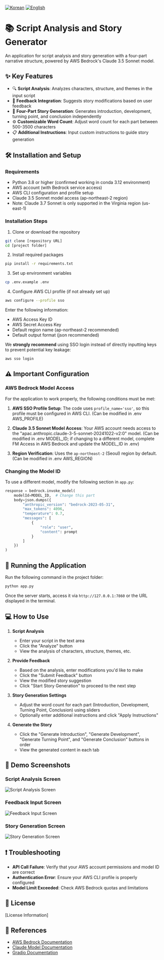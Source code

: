 [![Korean](https://img.shields.io/badge/Language-Korean-blue.svg)](./README.md)
[![English](https://img.shields.io/badge/Language-English-red.svg)](./README_EN.md)

# 📚 Script Analysis and Story Generator

An application for script analysis and story generation with a four-part narrative structure, powered by AWS Bedrock's Claude 3.5 Sonnet model.

## ✨ Key Features

- 🔍 **Script Analysis**: Analyzes characters, structure, and themes in the input script
- 💬 **Feedback Integration**: Suggests story modifications based on user feedback
- 📝 **Four-Part Story Generation**: Generates introduction, development, turning point, and conclusion independently
- ⚙️ **Customizable Word Count**: Adjust word count for each part between 500-3500 characters
- 📋 **Additional Instructions**: Input custom instructions to guide story generation

## 🛠️ Installation and Setup

### Requirements

- Python 3.8 or higher (confirmed working in conda 3.12 environment)
- AWS account (with Bedrock service access)
- AWS CLI configuration and profile setup
- Claude 3.5 Sonnet model access (ap-northeast-2 region)
- Note: Claude 3.7 Sonnet is only supported in the Virginia region (us-east-1)

### Installation Steps

1. Clone or download the repository

```bash
git clone [repository URL]
cd [project folder]
```

2. Install required packages

```bash
pip install -r requirements.txt
```

3. Set up environment variables
```bash
cp .env.example .env
```

4. Configure AWS CLI profile (if not already set up)

```bash
aws configure --profile sso
```
Enter the following information:
- AWS Access Key ID
- AWS Secret Access Key
- Default region name (ap-northeast-2 recommended)
- Default output format (json recommended)

We **strongly recommend** using SSO login instead of directly inputting keys to prevent potential key leakage:
```bash
aws sso login
```

## ⚠️ Important Configuration

### AWS Bedrock Model Access

For the application to work properly, the following conditions must be met:

1. **AWS SSO Profile Setup**: The code uses `profile_name='sso'`, so this profile must be configured in AWS CLI. (Can be modified in .env AWS_PROFILE)

2. **Claude 3.5 Sonnet Model Access**: Your AWS account needs access to the "apac.anthropic.claude-3-5-sonnet-20241022-v2:0" model. (Can be modified in .env MODEL_ID; if changing to a different model, complete FM Access in AWS Bedrock and update the MODEL_ID in .env)

3. **Region Verification**: Uses the `ap-northeast-2` (Seoul) region by default. (Can be modified in .env AWS_REGION)

### Changing the Model ID

To use a different model, modify the following section in `app.py`:

```python
response = bedrock.invoke_model(
    modelId=MODEL_ID,  # Change this part
    body=json.dumps({
        "anthropic_version": "bedrock-2023-05-31",
        "max_tokens": 4096,
        "temperature": 0.7,
        "messages": [
            {
                "role": "user",
                "content": prompt
            }
        ]
    })
)
```

## 🚀 Running the Application

Run the following command in the project folder:

```bash
python app.py
```

Once the server starts, access it via `http://127.0.0.1:7860` or the URL displayed in the terminal.

## 💻 How to Use

1. **Script Analysis**
   - Enter your script in the text area
   - Click the "Analyze" button
   - View the analysis of characters, structure, themes, etc.

2. **Provide Feedback**
   - Based on the analysis, enter modifications you'd like to make
   - Click the "Submit Feedback" button
   - View the modified story suggestion
   - Click "Start Story Generation" to proceed to the next step

3. **Story Generation Settings**
   - Adjust the word count for each part (Introduction, Development, Turning Point, Conclusion) using sliders
   - Optionally enter additional instructions and click "Apply Instructions"

4. **Generate the Story**
   - Click the "Generate Introduction", "Generate Development", "Generate Turning Point", and "Generate Conclusion" buttons in order
   - View the generated content in each tab

## 📸 Demo Screenshots

### Script Analysis Screen
![Script Analysis Screen](./images/demo1.png)

### Feedback Input Screen
![Feedback Input Screen](./images/demo2.png)

### Story Generation Screen
![Story Generation Screen](./images/demo3.png)

## ❗ Troubleshooting

- **API Call Failure**: Verify that your AWS account permissions and model ID are correct
- **Authentication Error**: Ensure your AWS CLI profile is properly configured
- **Model Limit Exceeded**: Check AWS Bedrock quotas and limitations

## 📄 License

[License Information]

## 🙏 References

- [AWS Bedrock Documentation](https://docs.aws.amazon.com/bedrock/)
- [Claude Model Documentation](https://docs.anthropic.com/claude/docs)
- [Gradio Documentation](https://gradio.app/docs/)
